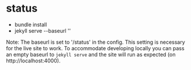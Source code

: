 status
=======

- bundle install
- jekyll serve --baseurl ''

Note: The baseurl is set to '/status' in the config. This setting is necessary
for the live site to work. To accommodate developing locally you can pass an
empty baseurl to `jekyll serve` and the site will run as expected
(on http://localhost:4000).
